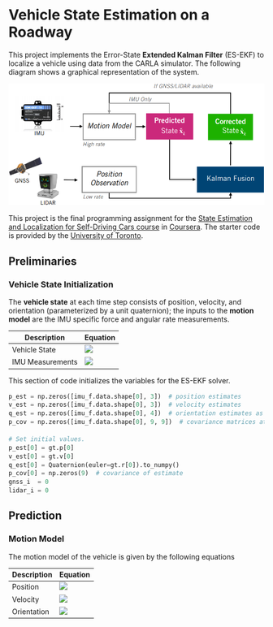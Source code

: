 # Vehicle State Estimation on a Roadway
This project implements the Error-State **Extended Kalman Filter** (ES-EKF) to localize a vehicle using data from the CARLA simulator. The following diagram shows a graphical representation of the system.

<img src="images\diagram.png" style="zoom: 80%;" />



This project is the final programming assignment for the [State Estimation and Localization for Self-Driving Cars course](https://www.coursera.org/learn/state-estimation-localization-self-driving-cars?) in [Coursera](https://www.coursera.org/). The starter code is provided by the [University of Toronto](https://www.utoronto.ca/).

## Preliminaries

### Vehicle State Initialization

The **vehicle state** at each time step consists of position, velocity, and orientation (parameterized by a unit quaternion); the inputs to the **motion model** are the IMU specific force and angular rate measurements.

| Description      | Equation |
| ---------------- | -------- |
| Vehicle State    | <img src="https://render.githubusercontent.com/render/math?math=%5Cboldsymbol%7B%5Cx%7D_k%3D%5B%5Cboldsymbol%7B%5Cp%7D_k%2C%20%5Cboldsymbol%7B%5Cv%7D_k%2C%20%5Cboldsymbol%7B%5Cq%7D_k%5D%5E%7BT%7D%20%5Cin%20R%5E10%0A"> |
| IMU Measurements | <img src="https://render.githubusercontent.com/render/math?math=%5Cboldsymbol%7B%5Cu%7D_k%3D%5B%5Cboldsymbol%7B%5Cf%7D_k%2C%20%5Cboldsymbol%7B%5Comega%7D_k%5D%5E%7BT%7D%20%5Cin%20R%5E6%0A"> |

This section of code initializes the variables for the ES-EKF solver.

```python
p_est = np.zeros([imu_f.data.shape[0], 3])  # position estimates
v_est = np.zeros([imu_f.data.shape[0], 3])  # velocity estimates
q_est = np.zeros([imu_f.data.shape[0], 4])  # orientation estimates as quaternions
p_cov = np.zeros([imu_f.data.shape[0], 9, 9])  # covariance matrices at each timestep

# Set initial values.
p_est[0] = gt.p[0]
v_est[0] = gt.v[0]
q_est[0] = Quaternion(euler=gt.r[0]).to_numpy()
p_cov[0] = np.zeros(9)  # covariance of estimate
gnss_i  = 0
lidar_i = 0
```

## Prediction

### Motion Model

The motion model of the vehicle is given by the following equations

| Description | Equation                                                     |
| ----------- | ------------------------------------------------------------ |
| Position    | <img src="https://render.githubusercontent.com/render/math?math=%5Cboldsymbol%7B%5Cp%7D_k%20%3D%20%5Cboldsymbol%7B%5Cp%7D_%7Bk-1%7D%20%2B%20%7B%5CDelta%7Dt%5Cboldsymbol%7B%5Cv%7D_%7Bk-1%7D%20%2B%20%5Cfrac%7B%7B%5CDelta%7Dt%5E2%7D%7B2%7D(%5Cboldsymbol%7B%5CC%7D_%7Bns%7D%5Cboldsymbol%7B%5Cf%7D_%7Bk-1%7D%20%2B%20%5Cboldsymbol%7B%5Cg%7D)%0A"> |
| Velocity    | <img src="https://render.githubusercontent.com/render/math?math=%5Cboldsymbol%7B%5Cv%7D_%7Bk%7D%20%3D%20%5Cboldsymbol%7B%5Cv%7D_%7Bk-1%7D%20%2B%20%7B%5CDelta%7Dt(%5Cboldsymbol%7B%5CC%7D_%7Bns%7D%5Cboldsymbol%7B%5Cf%7D_%7Bk-1%7D%20%2B%20%5Cboldsymbol%7B%5Cg%7D)%0A"> |
| Orientation | <img src="https://render.githubusercontent.com/render/math?math=%5Cboldsymbol%7B%5Cq%7D_%7Bk%7D%3D%5Cboldsymbol%7B%5Cq%7D_%7Bk-1%7D%5Cotimes%5Cboldsymbol%7B%5Cq%7D(%5Cboldsymbol%7B%5Comega%7D_%7Bk-1%7D%7B%5CDelta%7Dt)%3D%5Cboldsymbol%7B%5COmega%7D(%5Cboldsymbol%7B%5Cq%7D(%5Cboldsymbol%7B%5Comega%7D_%7Bk-1%7D%7B%5CDelta%7Dt))%5Cboldsymbol%7B%5Cq%7D_%7Bk-1%7D%0A"> |

